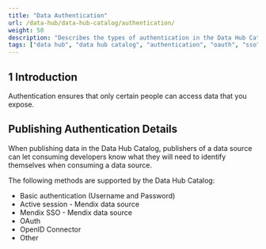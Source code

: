 ```yaml
---
title: "Data Authentication"
url: /data-hub/data-hub-catalog/authentication/
weight: 50
description: "Describes the types of authentication in the Data Hub Catalog."
tags: ["data hub", "data hub catalog", "authentication", "oauth", "sso"]
---
```


## 1 Introduction

Authentication ensures that only certain people can access data that you expose.


## Publishing Authentication Details

When publishing data in the Data Hub Catalog, publishers of a data source can let consuming developers know what they will need to identify themselves when consuming a data source. 

The following methods are supported by the Data Hub Catalog:


* Basic authentication (Username and Password)
* Active session - Mendix data source
* Mendix SSO - Mendix data source
* OAuth 
* OpenID Connector
* Other
